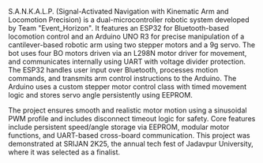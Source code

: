 S.A.N.K.A.L.P. (Signal-Activated Navigation with Kinematic Arm and Locomotion Precision) is a dual-microcontroller robotic system developed by Team "Event_Horizon". It features an ESP32 for Bluetooth-based locomotion control and an Arduino UNO R3 for precise manipulation of a cantilever-based robotic arm using two stepper motors and a 9g servo. The bot uses four BO motors driven via an L298N motor driver for movement, and communicates internally using UART with voltage divider protection. The ESP32 handles user input over Bluetooth, processes motion commands, and transmits arm control instructions to the Arduino. The Arduino uses a custom stepper motor control class with timed movement logic and stores servo angle persistently using EEPROM.

The project ensures smooth and realistic motor motion using a sinusoidal PWM profile and includes disconnect timeout logic for safety. Core features include persistent speed/angle storage via EEPROM, modular motor functions, and UART-based cross-board communication. This project was demonstrated at SRIJAN 2K25, the annual tech fest of Jadavpur University, where it was selected as a finalist.
